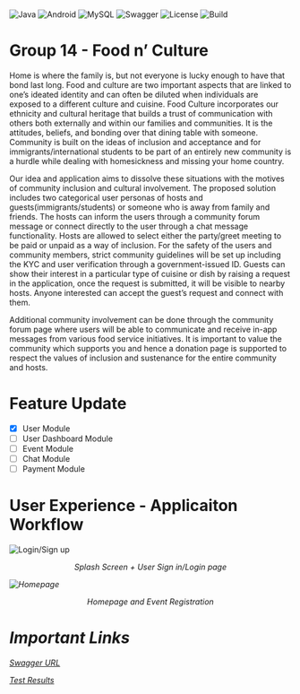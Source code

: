 ###
![Java](https://img.shields.io/badge/java-%23ED8B00.svg?style=for-the-badge&logo=java&logoColor=white)
![Android](https://img.shields.io/badge/Android-3DDC84?style=for-the-badge&logo=android&logoColor=white)
![MySQL](https://img.shields.io/badge/mysql-%2300f.svg?style=for-the-badge&logo=mysql&logoColor=white)
![Swagger](https://img.shields.io/badge/-Swagger-%23Clojure?style=for-the-badge&logo=swagger&logoColor=white)
![License](https://img.shields.io/github/license/othneildrew/Best-README-Template.svg?style=for-the-badge)
![Build](https://img.shields.io/badge/Build-Passing-green)

# Group 14 - Food n’ Culture

Home is where the family is, but not everyone is lucky enough to have that bond last long.
Food and culture are two important aspects that are linked to one’s ideated identity and can
often be diluted when individuals are exposed to a different culture and cuisine. Food
Culture incorporates our ethnicity and cultural heritage that builds a trust of
communication with others both externally and within our families and communities. It is
the attitudes, beliefs, and bonding over that dining table with someone. Community is built
on the ideas of inclusion and acceptance and for immigrants/international students to be
part of an entirely new community is a hurdle while dealing with homesickness and missing
your home country.

Our idea and application aims to dissolve these situations with the motives of community
inclusion and cultural involvement. The proposed solution includes two categorical user
personas of hosts and guests(immigrants/students) or someone who is away from family
and friends. The hosts can inform the users through a community forum message or
connect directly to the user through a chat message functionality. Hosts are allowed to
select either the party/greet meeting to be paid or unpaid as a way of inclusion. For the
safety of the users and community members, strict community guidelines will be set up
including the KYC and user verification through a government-issued ID. Guests can show
their interest in a particular type of cuisine or dish by raising a request in the application,
once the request is submitted, it will be visible to nearby hosts. Anyone interested can
accept the guest’s request and connect with them.

Additional community involvement can be done through the community forum page where
users will be able to communicate and receive in-app messages from various food service
initiatives. It is important to value the community which supports you and hence a donation
page is supported to respect the values of inclusion and sustenance for the entire
community and hosts.

# Feature Update
- [x] User Module
- [ ] User Dashboard Module
- [ ] Event Module
- [ ] Chat Module
- [ ] Payment Module

# User Experience - Applicaiton Workflow


![Login/Sign up](https://i.imgur.com/4dqIGaA.png)
<div align="center"><i>Splash Screen + User Sign in/Login page<i></div>

![Homepage](https://i.imgur.com/g556n19.png)
<div align="center"><i>Homepage and Event Registration<i></div>



# Important Links
[Swagger URL](http://localhost:8080/swagger-ui.html)

[Test Results](http://localhost:8080/group-14/server/build/reports/tests/test/index.html)
